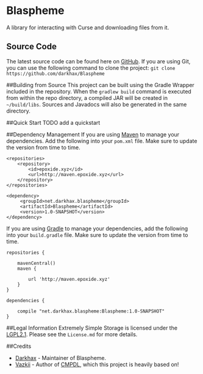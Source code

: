 # Blaspheme
A library for interacting with Curse and downloading files from it.

## Source Code
The latest source code can be found here on [GitHub](https://github.com/darkhax/Blaspheme). If you are using Git, you can use the following command to clone the project: `git clone https://github.com/darkhax/Blaspheme`

##Building from Source
This project can be built using the Gradle Wrapper included in the repository. When the `gradlew build` command is executed from within the repo directory, a compiled JAR will be created in `~/build/libs`. Sources and Javadocs will also be generated in the same directory.

##Quick Start
TODO add a quickstart

##Dependency Management
If you are using [Maven](https://maven.apache.org/download.cgi) to manage your dependencies. Add the following into your `pom.xml` file. Make sure to update the version from time to time.
```
<repositories>
    <repository>
        <id>epoxide.xyz</id>
        <url>http://maven.epoxide.xyz</url>
    </repository>
</repositories>

<dependency>
     <groupId>net.darkhax.blaspheme</groupId>
     <artifactId>Blaspheme</artifactId>
     <version>1.0-SNAPSHOT</version>
</dependency>
```

If you are using [Gradle](https://gradle.org) to manage your dependencies, add the following into your `build.gradle` file. Make sure to update the version from time to time.
```
repositories {

    mavenCentral()
    maven { 
    
        url 'http://maven.epoxide.xyz' 
    }
}

dependencies {

    compile "net.darkhax.blaspheme:Blaspheme:1.0-SNAPSHOT"
}
```

##Legal Information
Extremely Simple Storage is licensed under the [LGPL2.1](https://www.gnu.org/licenses/old-licenses/lgpl-2.1.en.html). Please see the `License.md` for more details. 

##Credits
* [Darkhax](https://github.com/darkhax) - Maintainer of Blaspheme.
* [Vazkii](https://github.com/Vazkii) - Author of [CMPDL](https://github.com/Vazkii/CMPDL), which this project is heavily based on!